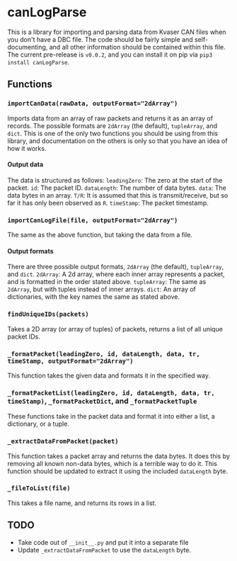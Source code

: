 # canLogParse
This is a library for importing and parsing data from Kvaser CAN files when you don't have a DBC file. The code should be fairly simple and self-documenting, and all other information should be contained within this file. The current pre-release is `v0.0.2`, and you can install it on pip via `pip3 install canLogParse`.

## Functions
### `importCanData(rawData, outputFormat="2dArray")`
Imports data from an array of raw packets and returns it as an array of records. The possible formats are `2dArray` (the default), `tupleArray`, and `dict`. This is one of the only two functions you should be using from this library, and documentation on the others is only so that you have an idea of how it works.
####  Output data
The data is structured as follows:
`leadingZero`: The zero at the start of the packet.
`id`: The packet ID.
`dataLength`: The number of data bytes.
`data`: The data bytes in an array.
`T/R`: It is assumed that this is transmit/receive, but so far it has only been observed as `R`.
`timeStamp`: The packet timestamp.

### `importCanLogFile(file, outputFormat="2dArray")`
The same as the above function, but taking the data from a file.

#### Output formats
There are three possible output formats, `2dArray` (the default), `tupleArray`, and `dict`.
`2dArray`: A 2d array, where each inner array represents a packet, and is formatted in the order stated above.
`tupleArray`: The same as `2dArray`, but with tuples instead of inner arrays.
`dict`: An array of dictionaries, with the key names the same as stated above.

### `findUniqueIDs(packets)`
Takes a 2D array (or array of tuples) of packets, returns a list of all unique packet IDs.

### `_formatPacket(leadingZero, id, dataLength, data, tr, timeStamp, outputFormat="2dArray")`
This function takes the given data and formats it in the specified way.

### `_formatPacketList(leadingZero, id, dataLength, data, tr, timeStamp)`, `_formatPacketDict`, and `_formatPacketTuple`
These functions take in the packet data and format it into either a list, a dictionary, or a tuple.

### `_extractDataFromPacket(packet)`
This function takes a packet array and returns the data bytes. It does this by removing all known non-data bytes, which is a terrible way to do it. This function should be updated to extract it using the included `dataLength` byte.
### `_fileToList(file)`
This takes a file name, and returns its rows in a list.

## TODO
- Take code out of `__init__.py` and put it into a separate file
- Update `_extractDataFromPacket` to use the `dataLength` byte.


